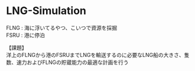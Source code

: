 # LNG-Simulation

FLNG : 海に浮いてるやつ、こいつで資源を採掘  
FSRU : 港に停泊

【課題】  
洋上のFLNGから港のFSRUまでLNGを輸送するのに必要なLNG船の大きさ、隻数、速力およびFLNGの貯蔵能力の最適な計画を行う
